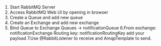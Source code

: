 1. Start RabbitMQ Server
2. Access RabbitMQ Web UI by opening in browser
3.  Create a Queue and add new queue
4.  Create an Exchange and add new exchange
5.  Bind Queue to Exchange
    Queues → notificationQueue
6.From exchange: notificationExchange
  Routing key: notificationRoutingKey
  add your payload
7.Use @RabbitListener to receive and AmqpTemplate to send.


